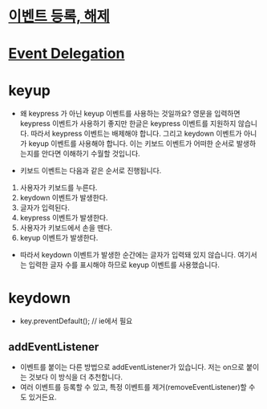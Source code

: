 
# [이벤트 등록, 해제](https://www.zerocho.com/category/JavaScript/post/57432d2aa48729787807c3fc)

# [Event Delegation](https://joshua1988.github.io/web-development/javascript/event-propagation-delegation/)

# keyup
- 왜 keypress 가 아닌 keyup 이벤트를 사용하는 것일까요? 영문을 입력하면 keypress 이벤트가 사용하기 좋지만 한글은 keypress 이벤트를 지원하지 않습니다. 따라서 keypress 이벤트는 배제해야 합니다. 그리고 keydown 이벤트가 아니가 keyup 이벤트를 사용해야 합니다. 이는 키보드 이벤트가 어떠한 순서로 발생하는지를 안다면 이해하기 수월할 것입니다.

- 키보드 이벤트는 다음과 같은 순서로 진행됩니다.
1. 사용자가 키보드를 누른다.
2. keydown 이벤트가 발생한다.
3. 글자가 입력된다.
4. keypress 이벤트가 발생한다.
5. 사용자가 키보드에서 손을 뗀다.
6. keyup 이벤트가 발생한다.
- 따라서 keydown 이벤트가 발생한 순간에는 글자가 입력돼 있지 않습니다. 여기서는 입력한 글자 수를 표시해야 하므로 keyup 이벤트를 사용했습니다.

# keydown
* key.preventDefault(); // ie에서 필요

## addEventListener
* 이벤트를 붙이는 다른 방법으로 addEventListener가 있습니다. 저는 on으로 붙이는 것보다 이 방식을 더 추천합니다. 
* 여러 이벤트를 등록할 수 있고, 특정 이벤트를 제거(removeEventListener)할 수도 있거든요.


